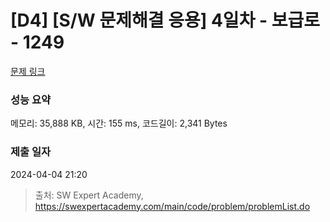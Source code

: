 # [D4] [S/W 문제해결 응용] 4일차 - 보급로 - 1249 

[문제 링크](https://swexpertacademy.com/main/code/problem/problemDetail.do?contestProbId=AV15QRX6APsCFAYD) 

### 성능 요약

메모리: 35,888 KB, 시간: 155 ms, 코드길이: 2,341 Bytes

### 제출 일자

2024-04-04 21:20



> 출처: SW Expert Academy, https://swexpertacademy.com/main/code/problem/problemList.do